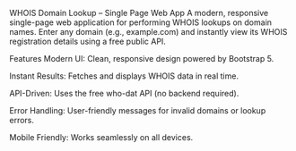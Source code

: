 WHOIS Domain Lookup – Single Page Web App
A modern, responsive single-page web application for performing WHOIS lookups on domain names. Enter any domain (e.g., example.com) and instantly view its WHOIS registration details using a free public API.

Features
Modern UI: Clean, responsive design powered by Bootstrap 5.

Instant Results: Fetches and displays WHOIS data in real time.

API-Driven: Uses the free who-dat API (no backend required).

Error Handling: User-friendly messages for invalid domains or lookup errors.

Mobile Friendly: Works seamlessly on all devices.